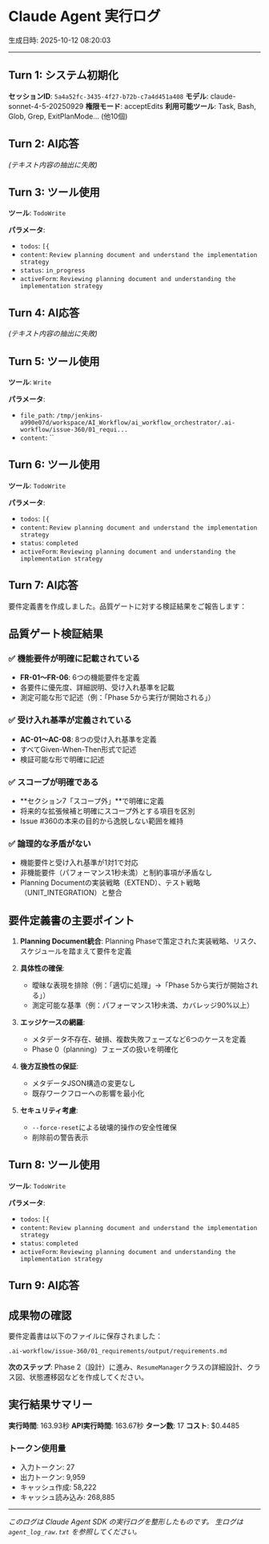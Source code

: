 # Claude Agent 実行ログ

生成日時: 2025-10-12 08:20:03

---

## Turn 1: システム初期化

**セッションID**: `5a4a52fc-3435-4f27-b72b-c7a4d451a408`
**モデル**: claude-sonnet-4-5-20250929
**権限モード**: acceptEdits
**利用可能ツール**: Task, Bash, Glob, Grep, ExitPlanMode... (他10個)

## Turn 2: AI応答

*(テキスト内容の抽出に失敗)*

## Turn 3: ツール使用

**ツール**: `TodoWrite`

**パラメータ**:
- `todos`: `[{`
- `content`: `Review planning document and understand the implementation strategy`
- `status`: `in_progress`
- `activeForm`: `Reviewing planning document and understanding the implementation strategy`

## Turn 4: AI応答

*(テキスト内容の抽出に失敗)*

## Turn 5: ツール使用

**ツール**: `Write`

**パラメータ**:
- `file_path`: `/tmp/jenkins-a990e07d/workspace/AI_Workflow/ai_workflow_orchestrator/.ai-workflow/issue-360/01_requi...`
- `content`: ``

## Turn 6: ツール使用

**ツール**: `TodoWrite`

**パラメータ**:
- `todos`: `[{`
- `content`: `Review planning document and understand the implementation strategy`
- `status`: `completed`
- `activeForm`: `Reviewing planning document and understanding the implementation strategy`

## Turn 7: AI応答

要件定義書を作成しました。品質ゲートに対する検証結果をご報告します：

## 品質ゲート検証結果

### ✅ 機能要件が明確に記載されている
- **FR-01〜FR-06**: 6つの機能要件を定義
- 各要件に優先度、詳細説明、受け入れ基準を記載
- 測定可能な形で記述（例：「Phase 5から実行が開始される」）

### ✅ 受け入れ基準が定義されている
- **AC-01〜AC-08**: 8つの受け入れ基準を定義
- すべてGiven-When-Then形式で記述
- 検証可能な形で明確に記述

### ✅ スコープが明確である
- **セクション7「スコープ外」**で明確に定義
- 将来的な拡張候補と明確にスコープ外とする項目を区別
- Issue #360の本来の目的から逸脱しない範囲を維持

### ✅ 論理的な矛盾がない
- 機能要件と受け入れ基準が1対1で対応
- 非機能要件（パフォーマンス1秒未満）と制約事項が矛盾なし
- Planning Documentの実装戦略（EXTEND）、テスト戦略（UNIT_INTEGRATION）と整合

## 要件定義書の主要ポイント

1. **Planning Document統合**: Planning Phaseで策定された実装戦略、リスク、スケジュールを踏まえて要件を定義

2. **具体性の確保**:
   - 曖昧な表現を排除（例：「適切に処理」→「Phase 5から実行が開始される」）
   - 測定可能な基準（例：パフォーマンス1秒未満、カバレッジ90%以上）

3. **エッジケースの網羅**:
   - メタデータ不存在、破損、複数失敗フェーズなど6つのケースを定義
   - Phase 0（planning）フェーズの扱いを明確化

4. **後方互換性の保証**:
   - メタデータJSON構造の変更なし
   - 既存ワークフローへの影響を最小化

5. **セキュリティ考慮**:
   - `--force-reset`による破壊的操作の安全性確保
   - 削除前の警告表示

## Turn 8: ツール使用

**ツール**: `TodoWrite`

**パラメータ**:
- `todos`: `[{`
- `content`: `Review planning document and understand the implementation strategy`
- `status`: `completed`
- `activeForm`: `Reviewing planning document and understanding the implementation strategy`

## Turn 9: AI応答

## 成果物の確認

要件定義書は以下のファイルに保存されました：
```
.ai-workflow/issue-360/01_requirements/output/requirements.md
```

**次のステップ**: Phase 2（設計）に進み、`ResumeManager`クラスの詳細設計、クラス図、状態遷移図などを作成してください。

## 実行結果サマリー

**実行時間**: 163.93秒
**API実行時間**: 163.67秒
**ターン数**: 17
**コスト**: $0.4485

### トークン使用量
- 入力トークン: 27
- 出力トークン: 9,959
- キャッシュ作成: 58,222
- キャッシュ読み込み: 268,885

---

*このログは Claude Agent SDK の実行ログを整形したものです。*
*生ログは `agent_log_raw.txt` を参照してください。*